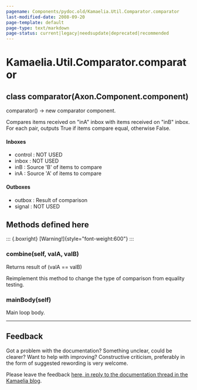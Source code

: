 ```yaml
---
pagename: Components/pydoc.old/Kamaelia.Util.Comparator.comparator
last-modified-date: 2008-09-20
page-template: default
page-type: text/markdown
page-status: current|legacy|needsupdate|deprecated|recommended
---
```

Kamaelia.Util.Comparator.comparator
===================================

class comparator(Axon.Component.component)
------------------------------------------

comparator() -\> new comparator component.

Compares items received on \"inA\" inbox with items received on \"inB\"
inbox. For each pair, outputs True if items compare equal, otherwise
False.

#### Inboxes

-   control : NOT USED
-   inbox : NOT USED
-   inB : Source \'B\' of items to compare
-   inA : Source \'A\' of items to compare

#### Outboxes

-   outbox : Result of comparison
-   signal : NOT USED

Methods defined here
--------------------

::: {.boxright}
[Warning!]{style="font-weight:600"}
:::

### combine(self, valA, valB)

Returns result of (valA == valB)

Reimplement this method to change the type of comparison from equality
testing.

### mainBody(self)

Main loop body.

------------------------------------------------------------------------

Feedback
--------

Got a problem with the documentation? Something unclear, could be
clearer? Want to help with improving? Constructive criticism, preferably
in the form of suggested rewording is very welcome.

Please leave the feedback [here, in reply to the documentation thread in
the Kamaelia
blog](http://kamaelia.sourceforge.net/cgi-bin/blog/blog.cgi?rm=addpostcomment&postid=1131454685).
